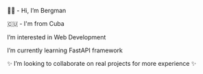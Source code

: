 👋🏼 - Hi, I’m Bergman

🇨🇺 - I'm from Cuba

I’m interested in Web Development

I’m currently learning FastAPI framework

✨ I’m looking to collaborate on real projects for more experience ✨

<!---
bergmanx/bergmanx is a ✨ special ✨ repository because its `README.md` (this file) appears on your GitHub profile.
You can click the Preview link to take a look at your changes.
--->
